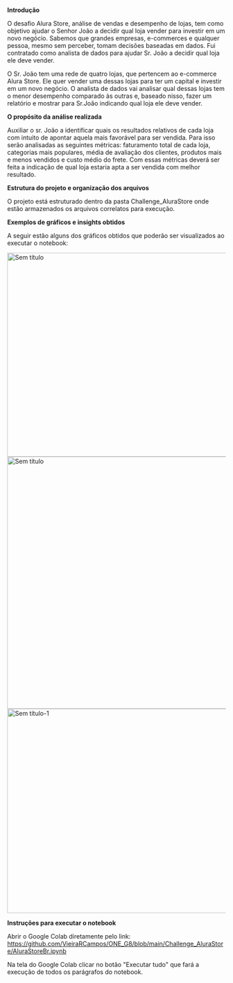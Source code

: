 **Introdução**

O desafio Alura Store, análise de vendas e desempenho de lojas, tem como objetivo ajudar o Senhor João a decidir qual loja vender para investir em um novo negócio. Sabemos que grandes empresas, e-commerces e qualquer pessoa, mesmo sem perceber, tomam decisões baseadas em dados. Fui contratado como analista de dados para ajudar Sr. João a decidir qual loja ele deve vender.

O Sr. João tem uma rede de quatro lojas, que pertencem ao e-commerce Alura Store. Ele quer vender uma dessas lojas para ter um capital e investir em um novo negócio. O analista de dados vai analisar qual dessas lojas tem o menor desempenho comparado às outras e, baseado nisso, fazer um relatório e mostrar para Sr.João indicando qual loja ele deve vender.

**O propósito da análise realizada**

Auxiliar o sr. João a identificar quais os resultados relativos de cada loja com intuito de apontar aquela mais favorável para ser vendida.  Para isso serão analisadas as seguintes métricas: faturamento total de cada loja, categorias mais populares, média de avaliação dos clientes, produtos mais e menos vendidos e custo médio do frete. Com essas métricas deverá ser feita a indicação de qual loja estaria apta a ser vendida com melhor resultado.

**Estrutura do projeto e organização dos arquivos**

O projeto está estruturado dentro da pasta Challenge_AluraStore onde estão armazenados os arquivos correlatos para execução.

**Exemplos de gráficos e insights obtidos**

A seguir estão alguns dos gráficos obtidos que poderão ser visualizados ao executar o notebook: 

<img width="613" height="470" alt="Sem título" src="https://github.com/user-attachments/assets/68e77b95-7c0d-4a3a-b302-2ed6968b5ae2" />

<img width="631" height="581" alt="Sem título" src="https://github.com/user-attachments/assets/f6c389e4-c928-42e3-831f-4fd00a7db7ee" />

<img width="700" height="471" alt="Sem título-1" src="https://github.com/user-attachments/assets/fb972653-24c6-4420-aea4-46f8edbebca1" />


**Instruções para executar o notebook**

Abrir o Google Colab diretamente pelo link:  https://github.com/VieiraRCampos/ONE_G8/blob/main/Challenge_AluraStore/AluraStoreBr.ipynb

Na tela do Google Colab clicar no botão "Executar tudo" que fará a execução de todos os parágrafos do notebook. 


